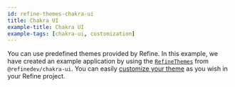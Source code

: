 ```yaml
---
id: refine-themes-chakra-ui
title: Chakra UI
example-title: Chakra UI
example-tags: [chakra-ui, customization]
---
```


You can use predefined themes provided by Refine. In this example, we have created an example application by using the [`RefineThemes`](/docs/ui-integrations/chakra-ui/theming#predefined-themes) from `@refinedev/chakra-ui`. You can easily [customize your theme](/docs/ui-integrations/chakra-ui/theming#overriding-the-themes) as you wish in your Refine project.

<CodeSandboxExample path="theme-chakra-ui-demo" />
